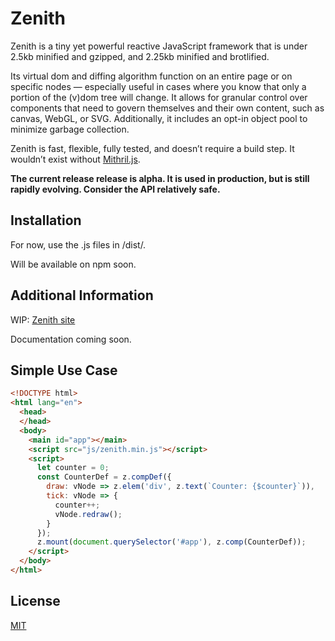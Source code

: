 # Zenith

Zenith is a tiny yet powerful reactive JavaScript framework that is under 2.5kb minified and gzipped, and 2.25kb minified and brotlified.

Its virtual dom and diffing algorithm function on an entire page or on specific nodes — especially useful in cases where you know that only a portion of the (v)dom tree will change. It allows for granular control over components that need to govern themselves and their own content, such as canvas, WebGL, or SVG. Additionally, it includes an opt-in object pool to minimize garbage collection.

Zenith is fast, flexible, fully tested, and doesn’t require a build step. It wouldn’t exist without [Mithril.js](https://github.com/MithrilJS/mithril.js).

**The current release release is alpha. It is used in production, but is still rapidly evolving. Consider the API relatively safe.**

## Installation

For now, use the .js files in /dist/.

Will be available on npm soon.

## Additional Information

WIP: [Zenith site](https://aleph-1.com/zenith)

Documentation coming soon.

## Simple Use Case

```html
<!DOCTYPE html>
<html lang="en">
  <head>
  </head>
  <body>
    <main id="app"></main>
    <script src="js/zenith.min.js"></script>
    <script>
      let counter = 0;
      const CounterDef = z.compDef({
        draw: vNode => z.elem('div', z.text(`Counter: {$counter}`)),
        tick: vNode => {
          counter++;
          vNode.redraw();
        }
      });
      z.mount(document.querySelector('#app'), z.comp(CounterDef));
    </script>
  </body>
</html>
```

## License

[MIT](LICENSE.md)
